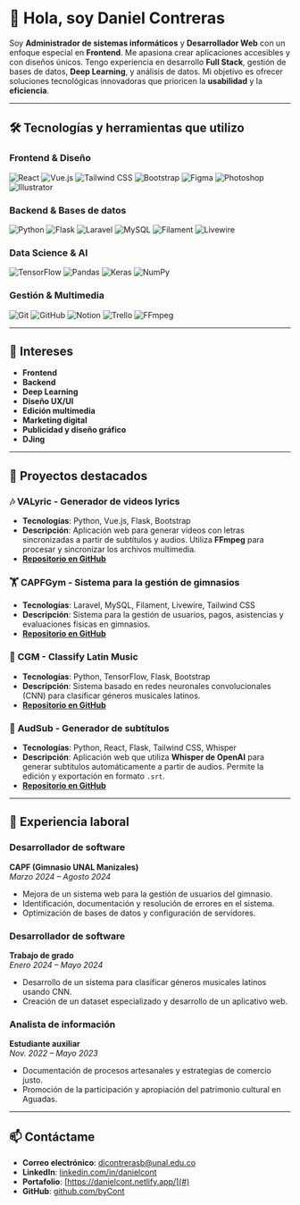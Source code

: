 # 👋 Hola, soy Daniel Contreras

Soy **Administrador de sistemas informáticos** y **Desarrollador Web** con un enfoque especial en **Frontend**. Me apasiona crear aplicaciones accesibles y con diseños únicos. Tengo experiencia en desarrollo **Full Stack**, gestión de bases de datos, **Deep Learning**, y análisis de datos. Mi objetivo es ofrecer soluciones tecnológicas innovadoras que prioricen la **usabilidad** y la **eficiencia**.

---

## 🛠️ Tecnologías y herramientas que utilizo

### Frontend & Diseño  
![React](https://img.shields.io/badge/React-20232A?style=for-the-badge&logo=react&logoColor=61DAFB)
![Vue.js](https://img.shields.io/badge/Vue.js-35495E?style=for-the-badge&logo=vuedotjs&logoColor=4FC08D)
![Tailwind CSS](https://img.shields.io/badge/Tailwind_CSS-38B2AC?style=for-the-badge&logo=tailwind-css&logoColor=white)
![Bootstrap](https://img.shields.io/badge/Bootstrap-7952B3?style=for-the-badge&logo=bootstrap&logoColor=white)
![Figma](https://img.shields.io/badge/Figma-F24E1E?style=for-the-badge&logo=figma&logoColor=white)
![Photoshop](https://img.shields.io/badge/Photoshop-31A8FF?style=for-the-badge&logo=adobephotoshop&logoColor=white)
![Illustrator](https://img.shields.io/badge/Illustrator-FF9A00?style=for-the-badge&logo=adobeillustrator&logoColor=white)

### Backend & Bases de datos  
![Python](https://img.shields.io/badge/python-3670A0?style=for-the-badge&logo=python&logoColor=ffdd54)
![Flask](https://img.shields.io/badge/Flask-000000?style=for-the-badge&logo=flask&logoColor=white)
![Laravel](https://img.shields.io/badge/Laravel-FF2D20?style=for-the-badge&logo=laravel&logoColor=white)
![MySQL](https://img.shields.io/badge/MySQL-4479A1?style=for-the-badge&logo=mysql&logoColor=white)
![Filament](https://img.shields.io/badge/Filament-7965E0?style=for-the-badge&logoColor=white)
![Livewire](https://img.shields.io/badge/Livewire-4E56A6?style=for-the-badge&logoColor=white)

### Data Science & AI  
![TensorFlow](https://img.shields.io/badge/TensorFlow-FF6F00?style=for-the-badge&logo=tensorflow&logoColor=white)
![Pandas](https://img.shields.io/badge/Pandas-150458?style=for-the-badge&logo=pandas&logoColor=white)
![Keras](https://img.shields.io/badge/Keras-D00000?style=for-the-badge&logo=keras&logoColor=white)
![NumPy](https://img.shields.io/badge/NumPy-013243?style=for-the-badge&logo=numpy&logoColor=white)

### Gestión & Multimedia  
![Git](https://img.shields.io/badge/Git-F05032?style=for-the-badge&logo=git&logoColor=white)
![GitHub](https://img.shields.io/badge/GitHub-181717?style=for-the-badge&logo=github&logoColor=white)
![Notion](https://img.shields.io/badge/Notion-000000?style=for-the-badge&logo=notion&logoColor=white)
![Trello](https://img.shields.io/badge/Trello-0079BF?style=for-the-badge&logo=trello&logoColor=white)
![FFmpeg](https://img.shields.io/badge/FFmpeg-007808?style=for-the-badge&logo=ffmpeg&logoColor=white)


---

## 🚀 Intereses

- **Frontend**  
- **Backend**  
- **Deep Learning**  
- **Diseño UX/UI**  
- **Edición multimedia**  
- **Marketing digital**  
- **Publicidad y diseño gráfico**  
- **DJing**  

---

## 📂 Proyectos destacados

### 🎶 **VALyric - Generador de videos lyrics**
- **Tecnologías**: Python, Vue.js, Flask, Bootstrap
- **Descripción**: Aplicación web para generar videos con letras sincronizadas a partir de subtítulos y audios. Utiliza **FFmpeg** para procesar y sincronizar los archivos multimedia.
- **[Repositorio en GitHub](#)**

### 🏋️ **CAPFGym - Sistema para la gestión de gimnasios**
- **Tecnologías**: Laravel, MySQL, Filament, Livewire, Tailwind CSS
- **Descripción**: Sistema para la gestión de usuarios, pagos, asistencias y evaluaciones físicas en gimnasios.
- **[Repositorio en GitHub](#)**

### 🎵 **CGM - Classify Latin Music**
- **Tecnologías**: Python, TensorFlow, Flask, Bootstrap
- **Descripción**: Sistema basado en redes neuronales convolucionales (CNN) para clasificar géneros musicales latinos.
- **[Repositorio en GitHub](#)**

### 📝 **AudSub - Generador de subtítulos**
- **Tecnologías**: Python, React, Flask, Tailwind CSS, Whisper
- **Descripción**: Aplicación web que utiliza **Whisper de OpenAI** para generar subtítulos automáticamente a partir de audios. Permite la edición y exportación en formato `.srt`.
- **[Repositorio en GitHub](#)**

---

## 💼 Experiencia laboral

### **Desarrollador de software**  
**CAPF (Gimnasio UNAL Manizales)**  
*Marzo 2024 – Agosto 2024*  
- Mejora de un sistema web para la gestión de usuarios del gimnasio.
- Identificación, documentación y resolución de errores en el sistema.
- Optimización de bases de datos y configuración de servidores.

### **Desarrollador de software**  
**Trabajo de grado**  
*Enero 2024 – Mayo 2024*  
- Desarrollo de un sistema para clasificar géneros musicales latinos usando CNN.
- Creación de un dataset especializado y desarrollo de un aplicativo web.

### **Analista de información**  
**Estudiante auxiliar**  
*Nov. 2022 – Mayo 2023*  
- Documentación de procesos artesanales y estrategias de comercio justo.
- Promoción de la participación y apropiación del patrimonio cultural en Aguadas.

---

## 📫 Contáctame

- **Correo electrónico**: [dicontrerasb@unal.edu.co](mailto:dicontrerasb@unal.edu.co)  
- **LinkedIn**: [linkedin.com/in/danielcont](#)  
- **Portafolio**: [https://danielcont.netlify.app/](#)  
- **GitHub**: [github.com/byCont](#)
